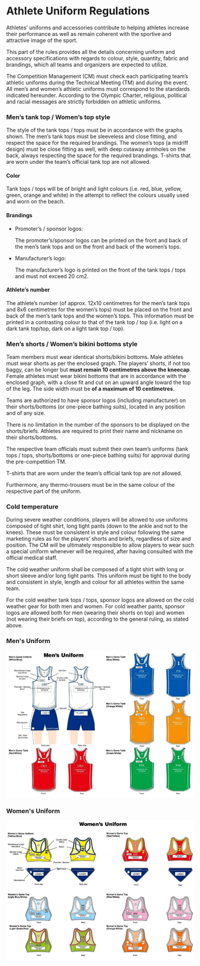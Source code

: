 # Athlete Uniform Regulations

Athletes’ uniforms and accessories contribute to helping athletes increase
their performance as well as remain coherent with the sportive and
attractive image of the sport.

This part of the rules provides all the details concerning uniform and
accessory specifications with regards to colour, style, quantity, fabric and
brandings, which all teams and organizers are expected to utilize.

The Competition Management (CM) must check each participating team’s
athletic uniforms during the Technical Meeting (TM) and during the event.
All men’s and women’s athletic uniforms must correspond to the standards
indicated hereunder. According to the Olympic Charter, religious, political
and racial messages are strictly forbidden on athletic uniforms.

### Men’s tank top / Women’s top style
The style of the tank tops / tops must be in accordance with the graphs
shown. The men’s tank tops must be sleeveless and close fitting, and
respect the space for the required brandings. The women’s tops (a midriff
design) must be close fitting as well, with deep cutaway armholes on the
back, always respecting the space for the required brandings. T-shirts that
are worn under the team’s official tank top are not allowed.

#### Color
Tank tops / tops will be of bright and light colours (i.e. red, blue, yellow,
green, orange and white) in the attempt to reflect the colours usually
used and worn on the beach.

#### Brandings
- Promoter’s / sponsor logos:

   The promoter’s/sponsor logos can be printed on the front and back
of the men’s tank tops and on the front and back of the women’s
tops.
- Manufacturer’s logo:

   The manufacturer’s logo is printed on the front of the tank tops / tops
and must not exceed 20 cm2.

#### Athlete’s number
The athlete’s number (of approx. 12x10 centimetres for the men’s tank
tops and 8x6 centimetres for the women’s tops) must be placed on the
front and back of the men’s tank tops and the women’s tops. This
information must be printed in a contrasting colour to that of the tank
top / top (i.e. light on a dark tank top/top, dark on a light tank top / top).

### Men’s shorts / Women’s bikini bottoms style
Team members must wear identical shorts/bikini bottoms. Male athletes
must wear shorts as per the enclosed graph. The players’ shorts, if not too
baggy, can be longer but **must remain 10 centimetres above the
kneecap**. Female athletes must wear bikini bottoms that are in accordance
with the enclosed graph, with a close fit and cut on an upward angle toward
the top of the leg. The side width must be **of a maximum of 10
centimetres**.

Teams are authorized to have sponsor logos (including manufacturer) on
their shorts/bottoms (or one-piece bathing suits), located in any position and
of any size.

There is no limitation in the number of the sponsors to be displayed on the
shorts/briefs. Athletes are required to print their name and nickname on
their shorts/bottoms.

The respective team officials must submit their own team’s uniforms (tank
tops / tops, shorts/bottoms or one-piece bathing suits) for approval during
the pre-competition TM.

T-shirts that are worn under the team’s official tank top are not allowed.

Furthermore, any thermo-trousers must be in the same colour of the
respective part of the uniform.

### Cold temperature
During severe weather conditions, players will be allowed to use
uniforms composed of tight shirt, long tight pants (down to the ankle
and not to the knees). These must be consistent in style and colour
following the same marketing rules as for the players’ shorts and briefs,
regardless of size and position. The CM will be ultimately responsible
to allow players to wear such a special uniform whenever will be
required, after having consulted with the official medical staff.

The cold weather uniform shall be composed of a tight shirt with long
or short sleeve and/or long tight pants. This uniform must be tight to
the body and consistent in style, length and colour for all athletes within
the same team.

For the cold weather tank tops / tops, sponsor logos are allowed on the
cold weather gear for both men and women. For cold weather pants,
sponsor logos are allowed both for men (wearing their shorts on top)
and women (not wearing their briefs on top), according to the general
ruling, as stated above.

### Men's Uniform

![Men's Uniform](../diagrams/menUniform.png)

### Women's Uniform

![Women's Uniform](../diagrams/womenUniform.png)